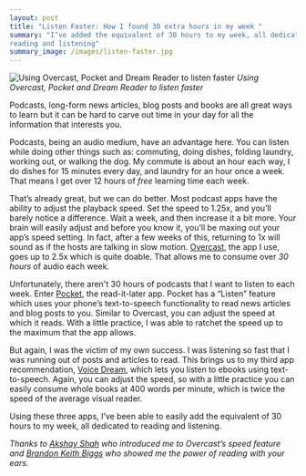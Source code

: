 ```yaml
---
layout: post
title: "Listen Faster: How I found 30 extra hours in my week "
summary: "I’ve added the equivalent of 30 hours to my week, all dedicated to
reading and listening"
summary_image: /images/listen-faster.jpg
---
```


![Using Overcast, Pocket and Dream Reader to listen
faster](/images/listen-faster.jpg)
*Using Overcast, Pocket and Dream Reader to listen faster*

Podcasts, long-form news articles, blog posts and books are all great ways to
learn but it can be hard to carve out time in your day for all the information
that interests you.

Podcasts, being an audio medium, have an advantage here. You can listen while
doing other things such as: commuting, doing dishes, folding laundry, working
out, or walking the dog. My commute is about an hour each way, I do dishes for
15 minutes every day, and laundry for an hour once a week. That means I get
over 12 hours of _free_ learning time each week.

That’s already great, but we can do better. Most podcast apps have the ability
to adjust the playback speed. Set the speed to 1.25x, and you’ll barely notice
a difference. Wait a week, and then increase it a bit more. Your brain will
easily adjust and before you know it, you’ll be maxing out your app’s speed
setting. In fact, after a few weeks of this, returning to 1x will sound as if
the hosts are talking in slow motion. [Overcast], the app I use, goes up to
2.5x which is quite doable. That allows me to consume over _30 hours_ of
audio each week.

Unfortunately, there aren't 30 hours of podcasts that I want to listen to each
week. Enter [Pocket], the read-it-later app. Pocket has a “Listen” feature
which uses your phone’s text-to-speech functionality to read news articles and
blog posts to you. Similar to Overcast, you can adjust the speed at which it
reads. With a little practice, I was able to ratchet the speed up to the
maximum that the app allows.

But again, I was the victim of my own success. I was listening so fast that
I was running out of posts and articles to read. This brings us to my third app
recommendation, [Voice Dream], which lets you listen to ebooks using
text-to-speech. Again, you can adjust the speed, so with a little practice you
can easily consume whole books at 400 words per minute, which is twice the
speed of the average visual reader.

Using these three apps, I’ve been able to easily add the equivalent of 30 hours
to my week, all dedicated to reading and listening.

_Thanks to [Akshay Shah] who introduced me to Overcast’s speed feature and
[Brandon Keith Biggs] who showed me the power of reading with your ears._


[Overcast]: https://overcast.fm/
[Pocket]: https://getpocket.com/
[Voice Dream]: http://www.voicedream.com/
[Brandon Keith Biggs]: http://brandonkeithbiggs.com/
[Akshay Shah]: http://www.akshayshah.org/
